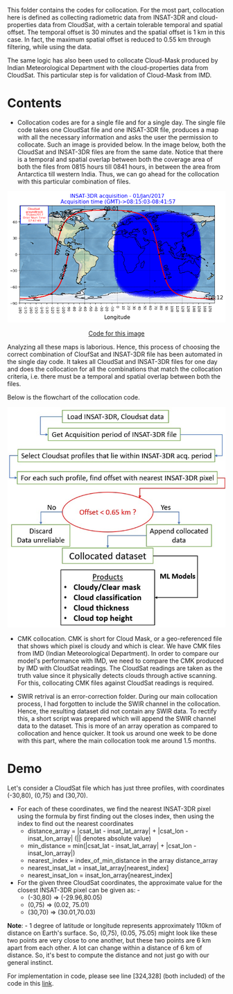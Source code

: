 This folder contains the codes for collocation. For the most part, collocation here is defined as collecting radiometric data from INSAT-3DR and cloud-properties data from CloudSat, with a certain tolerable
temporal and spatial offset. The temporal offset is 30 minutes and the spatial offset is 1 km in this case. In fact, the maximum spatial offset is reduced to 0.55 km through filtering, while using
the data. 

The same logic has also been used to collocate Cloud-Mask produced by Indian Meteorological Department with the cloud-properties data from CloudSat. This particular step is for validation of Cloud-Mask from IMD.

# Contents

- Collocation codes are for a single file and for a single day. The single file code takes one CloudSat file and one INSAT-3DR file, produces a map with all the necessary information and asks the user the permission to collocate. Such an image is provided below. In the image below, both the CloudSat and INSAT-3DR files are from the same date. Notice that there is a temporal and spatial overlap between both the coverage area of both the files from 0815 hours till 0841 hours, in between the area from Antarctica till western India. Thus, we can go ahead for the collocation with this particular combination of files. 

<p align= "center">
  <img src="../cloudsatorbit/Actual photo used in collocation INSAT cloudsat combined.png" alt="">
</p>

<p align= "center">
  <a href="https://github.com/DebasishDhal/Thesis_Repository/blob/minor-patch/cloudsatorbit/codes/cloudsat_groundtrack_insat_coverage_combined.py">Code for this image</a>
</p>


Analyzing all these maps is laborious. Hence, this process of choosing the correct combination of CloufSat and INSAT-3DR file has been automated in the single day code. It takes all CloudSat and INSAT-3DR files for one day and does the collocation for all the combinations that match the collocation criteria, i.e. there must be a temporal and spatial overlap between both the files.

Below is the flowchart of the collocation code.
<p align= "center">
  <img src="Collocationflowchart.jpg" alt="">
</p>

- CMK collocation. CMK is short for Cloud Mask, or a geo-referenced file that shows which pixel is cloudy and which is clear. We have CMK files from IMD (Indian Meteorological Department). In order to compare our model's performance with IMD, we need to compare the CMK produced by IMD with CloudSat readings. The CloudSat readings are taken as the truth value since it physically detects clouds through active scanning.
For this, collocating CMK files against CloudSat readings is required.

- SWIR retrival is an error-correction folder. During our main collocation process, I had forgotten to include the SWIR channel in the collocation. Hence, the resulting dataset did not contain any SWIR data. To rectify this, a short script was prepared which will append the SWIR channel data to the dataset. This is more of an array operation as compared to collocation and hence quicker. It took us around one week to be done with this part, where the main collocation took me around 1.5 months.

# Demo

Let's consider a CloudSat file which has just three profiles, with coordinates (-30,80), (0,75) and (30,70). 

-  For each of these coordinates, we find the nearest INSAT-3DR pixel using the formula by first finding out the closes index, then using the index to find out the nearest coordinates
   - distance_array = |csat_lat - insat_lat_array| + |csat_lon - insat_lon_array| (|| denotes absolute value)
   - min_distance = min(|csat_lat - insat_lat_array| + |csat_lon - insat_lon_array|)
   - nearest_index = index_of_min_distance in the array distance_array
   - nearest_insat_lat = insat_lat_array[nearest_index]
   - nearest_insat_lon = insat_lon_array[nearest_index]
- For the given three CloudSat coordinates, the approximate value for the closest INSAT-3DR pixel can be given as: -
   - (-30,80) => (-29.96,80.05)
   - (0,75) => (0.02, 75.01)
   - (30,70) => (30.01,70.03)
     
**Note**: - 1 degree of latitude or longitude represents approximately 110km of distance on Earth's surface. So, (0,75), (0.05, 75.05) might look like these two points are very close to one another, but these two points are 6 km apart from each other. A lot can change within a distance of 6 km of distance. So, it's best to compute the distance and not just go with our general instinct.

For implementation in code, please see line [324,328] (both included) of the code in this [link](https://github.com/DebasishDhal/Thesis_Repository/blob/main/collocations/singlefilecollocation.py#L324).
